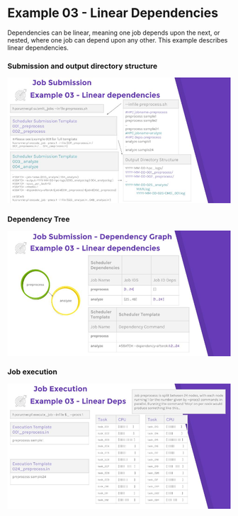 # Example 03 - Linear Dependencies

Dependencies can be linear, meaning one job depends upon the next, or nested,
where one job can depend upon any other. This example describes linear
dependencies.

### Submission and output directory structure

![Example 03-1](../images/HPC_Runner_Diagrams_-_Example_03-1.jpg)

### Dependency Tree

![Example 03-2](../images/HPC_Runner_Diagrams_-_Example_03-2.jpg)

### Job execution

![Example 03-3](../images/HPC_Runner_Diagrams_-_Example_03-3.jpg)
